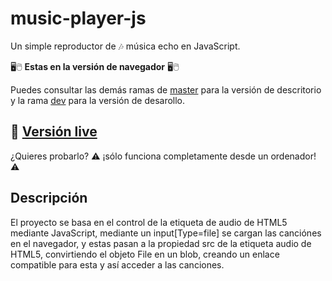# music-player-js

Un simple reproductor de 🎶 música echo en JavaScript.

🖥🖱 **Estas en la versión de navegador** 🖥🖱

Puedes consultar las demás ramas de [master](https://github.com/altaskur/music-player-js) para la versión de descritorio y la rama [dev](https://github.com/altaskur/music-player-js/tree/dev) para la versión de desarollo.

## 👀 [Versión live](https://altaskur.github.io/music-player-js/src/)

¿Quieres probarlo? ⚠ ¡sólo funciona completamente desde un ordenador! ⚠

## Descripción

El proyecto se basa en el control de la etiqueta de audio de HTML5 mediante JavaScript,
mediante un input[Type=file] se cargan las canciónes en el navegador, y estas pasan a la propiedad src de la etiqueta audio de HTML5, convirtiendo el objeto File en un blob, creando un enlace compatible para esta y así acceder a las canciones.
